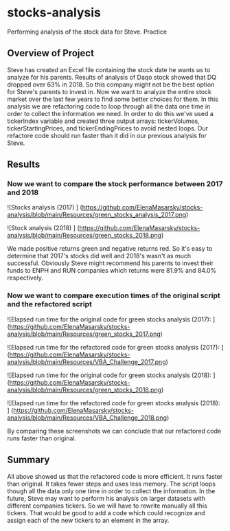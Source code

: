 # stocks-analysis
Performing analysis of the stock data for Steve. 
Practice

## Overview of Project
Steve has created an Excel file containing the stock date he wants us to analyze for his parents.
Results of analysis of Daqo stock showed that DQ dropped over 63% in 2018. So this company might not be 
the best option for Steve's parents to invest in. Now we want to analyze the entire stock market over the last few years to find 
some better choices for them.
In this analysis we are refactoring code to loop through all the data one time in order to collect the information we need. 
In order to do this we've used a tickerIndex variable and created three output arrays: tickerVolumes, tickerStartingPrices, and tickerEndingPrices to avoid nested loops.
Our refactore code should run faster than it did in our previous analysis for Steve.

## Results

### Now we want to compare the stock performance between 2017 and 2018
![Stocks analysis (2017) ]
(https://github.com/ElenaMasarsky/stocks-analysis/blob/main/Resources/green_stocks_analysis_2017.png)

![Stock analysis (2018) ]
(https://github.com/ElenaMasarsky/stocks-analysis/blob/main/Resources/green_stocks_2018.png)

We made positive returns green and negative returns red. So it's easy to determine that 2017's stocks did well and 2018's wasn't as much successful.
Obviously Steve might recommend his parents to invest their funds to ENPH and RUN companies which returns were 81.9% and 84.0% respectively.

### Now we want to compare execution times of the original script and the refactored script
![Elapsed run time for the original code for green stocks analysis (2017): ]
(https://github.com/ElenaMasarsky/stocks-analysis/blob/main/Resources/green_stocks_2017.png)

![Elapsed run time for the refactored code for green stocks analysis (2017): ]
(https://github.com/ElenaMasarsky/stocks-analysis/blob/main/Resources/VBA_Challenge_2017.png)

![Elapsed run time for the original code for green stocks analysis (2018): ]
(https://github.com/ElenaMasarsky/stocks-analysis/blob/main/Resources/green_stocks_2018.png)

![Elapsed run time for the refactored code for green stocks analysis (2018): ]
(https://github.com/ElenaMasarsky/stocks-analysis/blob/main/Resources/VBA_Challenge_2018.png)

By comparing these screenshots we can conclude that our refactored code runs faster than original.

## Summary
All above showed us that the refactored code is more efficient. It runs faster than original.  It takes fewer steps and uses less memory. The script loops though all the data only one time in order to collect the information. 
In the future, Steve may want to perform his analysis on larger datasets with different companies tickers. So we will have to rewrite manually all this tickers. That would be good to add a code which could recognize and assign each of the new tickers to an element in the array. 
